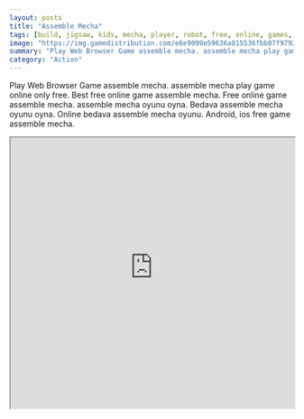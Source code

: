 ```yaml
---
layout: posts
title: "Assemble Mecha"
tags: [build, jigsaw, kids, mecha, player, robot, free, online, games, oyna, game, free, games, play, play, games]
image: "https://img.gamedistribution.com/e6e9099e59636a015536fbb07f979201.jpg"
summary: "Play Web Browser Game assemble mecha. assemble mecha play game online only free. Best free online game assemble mecha. Free online game assemble mecha. assemble mecha oyunu oyna. Bedava assemble mecha oyunu oyna. Online bedava assemble mecha oyunu. Android, ios free game assemble mecha."
category: "Action"
---
```


Play Web Browser Game assemble mecha. assemble mecha play game online only free. Best free online game assemble mecha. Free online game assemble mecha. assemble mecha oyunu oyna. Bedava assemble mecha oyunu oyna. Online bedava assemble mecha oyunu. Android, ios free game assemble mecha.

<iframe width="100%" height="480px;" src="https://flash.gamedistribution.com?game=e6e9099e59636a015536fbb07f979201"></iframe>